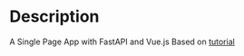 # Description

A Single Page App with FastAPI and Vue.js
Based on [tutorial](https://testdriven.io/blog/developing-a-single-page-app-with-fastapi-and-vuejs/)


